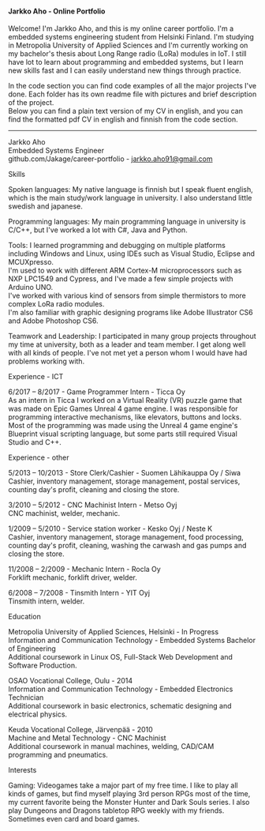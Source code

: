 #### Jarkko Aho - Online Portfolio

Welcome! I'm Jarkko Aho, and this is my online career portfolio. I'm a embedded systems engineering student from Helsinki Finland. I'm studying in Metropolia University of Applied Sciences and I'm currently working on my bachelor's thesis about Long Range radio (LoRa) modules in IoT. I still have lot to learn about programming and embedded systems, but I learn new skills fast and I can easily understand new things through practice.  
  
In the code section you can find code examples of all the major projects I've done. Each folder has its own readme file with pictures and brief description of the project.  
Below you can find a plain text version of my CV in english, and you can find the formatted pdf CV in english and finnish from the code section.  
  
--------------------------------------------------------------------------------------
  
Jarkko Aho  
Embedded Systems Engineer  
github.com/Jakage/career-portfolio - jarkko.aho91@gmail.com  
  
Skills  
  
Spoken languages: My native language is finnish but I speak fluent english, which is the main study/work language in university. I also understand little swedish and japanese.  
  
Programming languages: My main programming language in university is C/C++, but I've worked a lot with C#, Java and Python.  
  
Tools: I learned programming and debugging on multiple platforms including Windows and Linux, using IDEs such as Visual Studio, Eclipse and MCUXpresso.  
I'm used to work with different ARM Cortex-M microprocessors such as NXP LPC1549 and Cypress, and I've made a few simple projects with Arduino UNO.  
I've worked with various kind of sensors from simple thermistors to more complex LoRa radio modules.  
I'm also familiar with graphic designing programs like Adobe Illustrator CS6 and Adobe Photoshop CS6.  
  
Teamwork and Leadership: I participated in many group projects throughout my time at university, both as a leader and team member. I get along well with all kinds of people. I've not met yet a person whom I would have had problems working with.  
  
Experience - ICT  
  
6/2017 – 8/2017 - Game Programmer Intern - Ticca Oy  
As an intern in Ticca I worked on a Virtual Reality (VR) puzzle game that was made on Epic Games Unreal 4 game engine. I was responsible for programming interactive mechanisms, like elevators, buttons and locks. Most of the programming was made using the Unreal 4 game engine's Blueprint visual scripting language, but some parts still required Visual Studio and C++.  
  
Experience - other  
  
5/2013 – 10/2013 - Store Clerk/Cashier - Suomen Lähikauppa Oy / Siwa  
Cashier, inventory management, storage management, postal services, counting day's profit, cleaning and closing the store.  
  
3/2010 – 5/2012 - CNC Machinist Intern - Metso Oyj  
CNC machinist, welder, mechanic.  
  
1/2009 – 5/2010 - Service station worker - Kesko Oyj / Neste K  
Cashier, inventory management, storage management, food processing, counting day's profit, cleaning, washing the carwash and gas pumps and closing the store.  
  
11/2008 – 2/2009 - Mechanic Intern - Rocla Oy  
Forklift mechanic, forklift driver, welder.  
  
6/2008 – 7/2008 - Tinsmith Intern - YIT Oyj  
Tinsmith intern, welder.  
  
Education  
  
Metropolia University of Applied Sciences, Helsinki - In Progress  
Information and Communication Technology - Embedded Systems Bachelor of Engineering  
Additional coursework in Linux OS, Full-Stack Web Development and Software Production.  
  
OSAO Vocational College, Oulu - 2014  
Information and Communication Technology - Embedded Electronics Technician  
Additional coursework in basic electronics, schematic designing and electrical physics.  
  
Keuda Vocational College, Järvenpää - 2010  
Machine and Metal Technology - CNC Machinist  
Additional coursework in manual machines, welding, CAD/CAM programming and pneumatics.  
  
Interests  
  
Gaming: Videogames take a major part of my free time. I like to play all kinds of games, but find myself playing 3rd person RPGs most of the time, my current favorite being the Monster Hunter and Dark Souls series. I also play Dungeons and Dragons tabletop RPG weekly with my friends. Sometimes even card and board games.  




